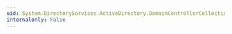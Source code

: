 ```yaml
---
uid: System.DirectoryServices.ActiveDirectory.DomainControllerCollection.Contains(System.DirectoryServices.ActiveDirectory.DomainController)
internalonly: False
---
```

